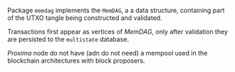 Package `memdag` implements the `MemDAG`, a a data structure, containing part of the UTXO tangle being constructed and validated.

Transactions first appear as vertices of _MemDAG_, only after validation they are persisted to the `multistate` database.

_Proxima_ node do not have (adn do not need) a mempool used in the blockchain architectures with block proposers. 